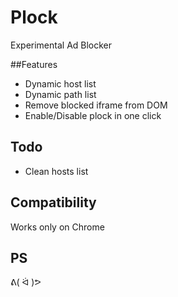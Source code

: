 Plock
======

Experimental Ad Blocker

##Features
- Dynamic host list
- Dynamic path list
- Remove blocked iframe from DOM
- Enable/Disable plock in one click

## Todo
- Clean hosts list

## Compatibility

Works only on Chrome

## PS

ᕕ( ᐛ )ᕗ